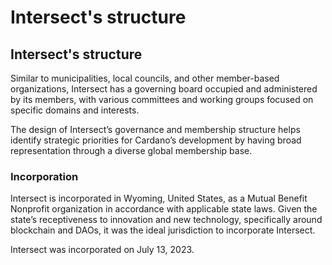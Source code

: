 # Intersect's structure

## Intersect's structure

Similar to municipalities, local councils, and other member-based organizations, Intersect has a governing board occupied and administered by its members, with various committees and working groups focused on specific domains and interests.

The design of Intersect’s governance and membership structure helps identify strategic priorities for Cardano’s development by having broad representation through a diverse global membership base.&#x20;

### **Incorporation**

Intersect is incorporated in Wyoming, United States, as a Mutual Benefit Nonprofit organization in accordance with applicable state laws. Given the state’s receptiveness to innovation and new technology, specifically around blockchain and DAOs, it was the ideal jurisdiction to incorporate Intersect.&#x20;

Intersect was incorporated on July 13, 2023.
